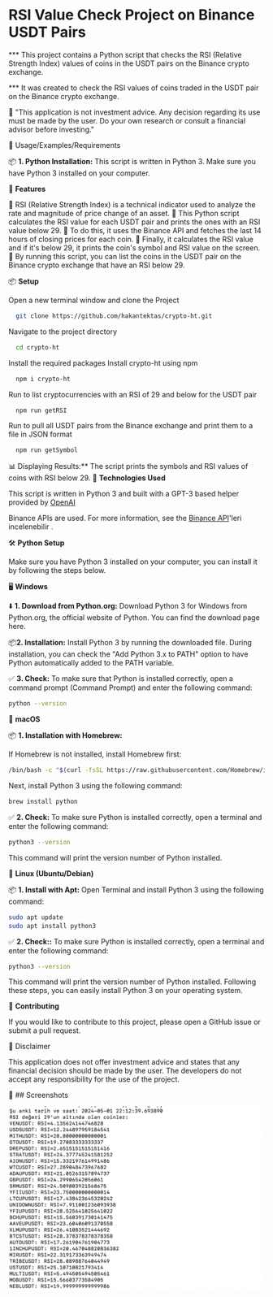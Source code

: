 # RSI Value Check Project on Binance USDT Pairs

*** This project contains a Python script that checks the RSI (Relative Strength Index) values of coins in the USDT pairs on the Binance crypto exchange.

*** It was created to check the RSI values of coins traded in the USDT pair on the Binance crypto exchange.

🛑 "This application is not investment advice. Any decision regarding its use must be made by the user. Do your own research or consult a financial advisor before investing." 

📖 Usage/Examples/Requirements

📦 **1. Python Installation:** This script is written in Python 3. Make sure you have Python 3 installed on your computer.

🚀 **Features**

📌 RSI (Relative Strength Index) is a technical indicator used to analyze the rate and magnitude of price change of an asset.
📌 This Python script calculates the RSI value for each USDT pair and prints the ones with an RSI value below 29.
📌 To do this, it uses the Binance API and fetches the last 14 hours of closing prices for each coin.
📌 Finally, it calculates the RSI value and if it's below 29, it prints the coin's symbol and RSI value on the screen.
📌 By running this script, you can list the coins in the USDT pair on the Binance crypto exchange that have an RSI below 29.

📦 **Setup**


Open a new terminal window and clone the Project

```bash {"id":"01HWTY2MR21TNQYS436JHZMKWG"}
  git clone https://github.com/hakantektas/crypto-ht.git
```

Navigate to the project directory

```bash {"id":"01HWTY2MR21TNQYS436K5X2CEA"}
  cd crypto-ht
```

Install the required packages
Install crypto-ht using npm

```bash {"id":"01HWTY2MR21TNQYS436NZV41TM"}
  npm i crypto-ht
```

Run to list cryptocurrencies with an RSI of 29 and below for the USDT pair

```bash {"id":"01HWTY2MR21TNQYS436RK8VA5D"}
  npm run getRSI
```

Run to pull all USDT pairs from the Binance exchange and print them to a file in JSON format

```bash {"id":"01HWTY2MR21TNQYS436TH57CVF"}
  npm run getSymbol
```

📊 Displaying Results:** The script prints the symbols and RSI values of coins with RSI below 29.
🚀 **Technologies Used**

This script is written in Python 3 and built with a GPT-3 based helper provided by  [OpenAI](https://openai.com/) 

Binance APIs are used. For more information, see the [Binance API](https://binance-docs.github.io/apidocs/spot/en/#introduction)'leri incelenebilir .


🛠️ **Python Setup**

Make sure you have Python 3 installed on your computer, you can install it by following the steps below.


🖥️ **Windows**

⬇️ **1. Download from Python.org:**
Download Python 3 for Windows from Python.org, the official website of Python. You can find the download page here.

📦**2. Installation:**
Install Python 3 by running the downloaded file. During installation, you can check the "Add Python 3.x to PATH" option to have Python automatically added to the PATH variable.

✅ **3. Check:**
To make sure that Python is installed correctly, open a command prompt (Command Prompt) and enter the following command:

```sh {"id":"01HWTY2MR21TNQYS436XB43MQ2"}
python --version
```

🍎 **macOS**

📦 **1. Installation with Homebrew:**

If Homebrew is not installed, install Homebrew first:

```sh {"id":"01HWTY2MR21TNQYS436Z1C1JRV"}
/bin/bash -c "$(curl -fsSL https://raw.githubusercontent.com/Homebrew/install/HEAD/install.sh)"
```

Next, install Python 3 using the following command:

```sh {"id":"01HWTY2MR21TNQYS43702VRD9D"}
brew install python
```

✅ **2. Check:**
To make sure Python is installed correctly, open a terminal and enter the following command:

```sh {"id":"01HWTY2MR21TNQYS43715B9DCT"}
python3 --version
```

This command will print the version number of Python installed.

🐧 **Linux (Ubuntu/Debian)**

📦 **1. Install with Apt:**
Open Terminal and install Python 3 using the following command:

```sh {"id":"01HWTY2MR3HTAG84CC1KACCH4M"}
sudo apt update
sudo apt install python3
```

✅ **2. Check::**
To make sure Python is installed correctly, open a terminal and enter the following command:

```sh {"id":"01HWTY2MR3HTAG84CC1PHPXGBQ"}
python3 --version
```

This command will print the version number of Python installed.
Following these steps, you can easily install Python 3 on your operating system.


🤝 **Contributing**

If you would like to contribute to this project, please open a GitHub issue or submit a pull request.

🛑  Disclaimer

This application does not offer investment advice and states that any financial decision should be made by the user. The developers do not accept any responsibility for the use of the project.

📸 ## Screenshots

![Application Screenshot](././consoleApp.png)
